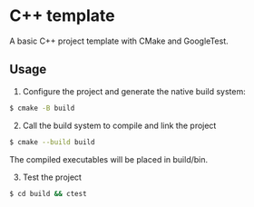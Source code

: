 

# C++ template

A basic C++ project template with CMake and GoogleTest.

## Usage

1. Configure the project and generate the native build system:
```bash
$ cmake -B build
```

2. Call the build system to compile and link the project
```bash
$ cmake --build build
```
The compiled executables will be placed in build/bin.

3. Test the project
```bash
$ cd build && ctest 
```
